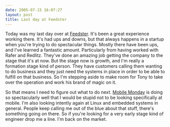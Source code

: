 ```yaml
---
date: 2005-07-15 16:07:27
layout: post
title: Last day at Feedster
---
```


Today was my last day over at [Feedster](http://www.feedster.com). It's been a great experience working there. It's had ups and downs, but that always happens in a startup when you're trying to do spectacular things. Mostly there have been ups, and I've learned a fantastic amount. Particularly from having worked with Rafer and Redlitz. They've done an amazing job getting the company to the stage that it's at now. But the stage now is growth, and I'm really a formation stage kind of person. They have customers calling them wanting to do business and they just need the systems in place in order to be able to fulfill on that business. So I'm stepping aside to make room for Tony to take over the operation and work his brand of magic on it.

So that means I need to figure out what to do next. [Mobile Monday](http://www.mobilemonday.com) is doing so spectacularly well that I would be stupid not to be looking specifically at mobile. I'm also looking intently again at Linux and embedded systems in general. People keep calling me out of the blue about that stuff, there's something going on there. So if you're looking for a very early stage kind of engineer drop me a line. I'm back on the market.
